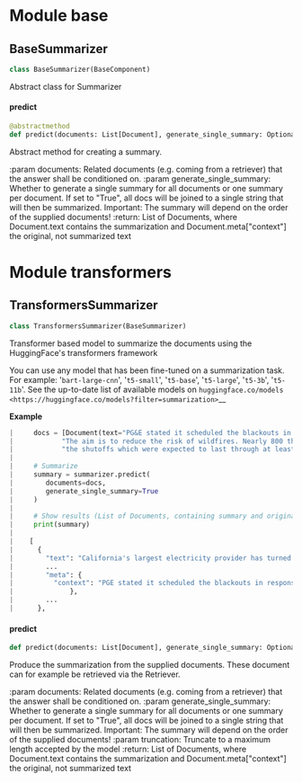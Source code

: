 <a id="base"></a>

# Module base

<a id="base.BaseSummarizer"></a>

## BaseSummarizer

```python
class BaseSummarizer(BaseComponent)
```

Abstract class for Summarizer

<a id="base.BaseSummarizer.predict"></a>

#### predict

```python
@abstractmethod
def predict(documents: List[Document], generate_single_summary: Optional[bool] = None) -> List[Document]
```

Abstract method for creating a summary.

:param documents: Related documents (e.g. coming from a retriever) that the answer shall be conditioned on.
:param generate_single_summary: Whether to generate a single summary for all documents or one summary per document.
                                If set to "True", all docs will be joined to a single string that will then
                                be summarized.
                                Important: The summary will depend on the order of the supplied documents!
:return: List of Documents, where Document.text contains the summarization and Document.meta["context"]
         the original, not summarized text

<a id="transformers"></a>

# Module transformers

<a id="transformers.TransformersSummarizer"></a>

## TransformersSummarizer

```python
class TransformersSummarizer(BaseSummarizer)
```

Transformer based model to summarize the documents using the HuggingFace's transformers framework

You can use any model that has been fine-tuned on a summarization task. For example:
'`bart-large-cnn`', '`t5-small`', '`t5-base`', '`t5-large`', '`t5-3b`', '`t5-11b`'.
See the up-to-date list of available models on
`huggingface.co/models <https://huggingface.co/models?filter=summarization>`__

**Example**

```python
|     docs = [Document(text="PG&E stated it scheduled the blackouts in response to forecasts for high winds amid dry conditions."
|            "The aim is to reduce the risk of wildfires. Nearly 800 thousand customers were scheduled to be affected by"
|            "the shutoffs which were expected to last through at least midday tomorrow.")]
|
|     # Summarize
|     summary = summarizer.predict(
|        documents=docs,
|        generate_single_summary=True
|     )
|
|     # Show results (List of Documents, containing summary and original text)
|     print(summary)
|
|    [
|      {
|        "text": "California's largest electricity provider has turned off power to hundreds of thousands of customers.",
|        ...
|        "meta": {
|          "context": "PGE stated it scheduled the blackouts in response to forecasts for high winds amid dry conditions. ..."
|              },
|        ...
|      },
```

<a id="transformers.TransformersSummarizer.predict"></a>

#### predict

```python
def predict(documents: List[Document], generate_single_summary: Optional[bool] = None, truncation: bool = True) -> List[Document]
```

Produce the summarization from the supplied documents.
These document can for example be retrieved via the Retriever.

:param documents: Related documents (e.g. coming from a retriever) that the answer shall be conditioned on.
:param generate_single_summary: Whether to generate a single summary for all documents or one summary per document.
                                If set to "True", all docs will be joined to a single string that will then
                                be summarized.
                                Important: The summary will depend on the order of the supplied documents!
:param truncation: Truncate to a maximum length accepted by the model
:return: List of Documents, where Document.text contains the summarization and Document.meta["context"]
         the original, not summarized text

